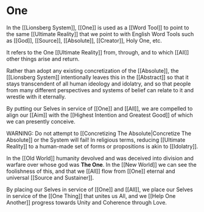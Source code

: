 # One

In the [[Lionsberg System]], [[One]] is used as a [[Word Tool]] to point to the same [[Ultimate Reality]] that we point to with English Word Tools such as [[God]], [[Source]], [[Absolute]], [[Creator]], Holy One, etc. 

It refers to the One [[Ultimate Reality]] from, through, and to which [[All]] other things arise and return. 

Rather than adopt any existing concretization of the [[Absolute]], the [[Lionsberg System]] intentionally leaves this in the [[Abstract]] so that it stays transcendent of all human ideology and idolatry, and so that people from many different perspectives and systems of belief can relate to it and wrestle with it eternally. 

By putting our Selves in service of [[One]] and [[All]], we are compelled to align our [[Aim]] with the [[Highest Intention and Greatest Good]] of which we can presently conceive. 

WARNING: Do not attempt to [[Concretizing The Absolute|Concretize The Absolute]] or the System will fail! In religious terms, reducing [[Ultimate Reality]] to a human-made set of forms or propositions is akin to [[Idolatry]]. 

In the [[Old World]] humanity devolved and was deceived into division and warfare over whose god was **The One**. In the [[New World]] we can see the foolishness of this, and that we [[All]] flow from [[One]] eternal and universal [[Source and Sustainer]]. 

By placing our Selves in service of [[One]] and [[All]], we place our Selves in service of the [[One Thing]] that unites us All, and we [[Help One Another]] progress towards Unity and Coherence through Love. 